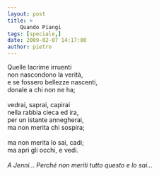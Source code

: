 ```yaml
---
layout: post
title: >
    Quando Piangi
tags: [speciale,]
date: 2009-02-07 14:17:00
author: pietro
---
```

Quelle lacrime irruenti<br/>non nascondono la verità,<br/>e se fossero bellezze nascenti,<br/>donale a chi non ne ha;<br/><br/>vedrai, saprai, capirai<br/>nella rabbia cieca ed ira,<br/>per un istante annegherai,<br/>ma non merita chi sospira;<br/><br/>ma non merita lo sai, cadi;<br/>ma apri gli occhi, e vedi.<br/><br/><span style="font-style: italic">A Jenni... Perché non meriti tutto questo e lo sai...</span>

